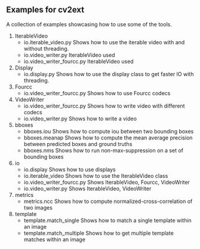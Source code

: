Examples for cv2ext
---------------------

A collection of examples showcasing how to use some of the tools.

1. IterableVideo
    - io.iterable_video.py
        Shows how to use the iterable video with and without threading.
    - io.video_writer.py
        IterableVideo used
    - io.video_writer_fourcc.py
        IterableVideo used
2. Display
    - io.display.py
        Shows how to use the display class to get faster IO with threading.
3. Fourcc
    - io.video_writer_fourcc.py
        Shows how to use Fourcc codecs
4. VideoWriter
    - io.video_writer_fourcc.py
        Shows how to write video with different codecs
    - io.video_writer.py
        Shows how to write a video
5. bboxes
    - bboxes.iou
        Shows how to compute iou between two bounding boxes
    - bboxes.meanap
        Shows how to compute the mean average precision between predicted boxes and ground truths
    - bboxes.nms
        Shows how to run non-max-suppression on a set of bounding boxes
6. io
    - io.display
        Shows how to use displays
    - io.iterable_video
        Shows how to use the IterableVideo class
    - io.video_writer_fourcc.py
        Shows IterableVideo, Fourcc, VideoWriter
    - io.video_writer.py
        Shows IterableVideo, VideoWriter
7. metrics
    - metrics.ncc
        Shows how to compute normalized-cross-correlation of two images
8. template
    - template.match_single
        Shows how to match a single template within an image
    - template.match_multiple
        Shows how to get multiple template matches within an image

